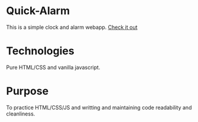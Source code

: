 # Quick-Alarm
This is a simple clock and alarm webapp.
[Check it out](https://anas-s-shaikh.github.io/Quick-Alarm/)
# Technologies
Pure HTML/CSS and vanilla javascript.
# Purpose
To practice HTML/CSS/JS and writting and maintaining code readability and cleanliness.
